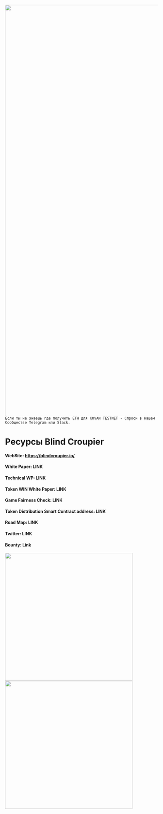 [<img align="left" src="https://user-images.githubusercontent.com/31250469/29750914-c36b7026-8b7a-11e7-8b8a-5beb943f48fa.jpg" width="1350">](http://blind-croupier.herokuapp.com/)
`Если ты не знаешь где получить ETH для KOVAN TESTNET - Спроси в Нашем Сообществе Telegram или Slack.`

# Ресурсы Blind Croupier

#### WebSite: https://blindcroupier.io/

#### White Paper: LINK

#### Technical WP: LINK

#### Token WIN White Paper: LINK

#### Game Fairness Check: LINK

#### Token Distribution Smart Contract address: LINK

#### Road Map: LINK

#### Twitter: LINK

#### Bounty: Link

[<img align="left" src="https://user-images.githubusercontent.com/31250469/29744115-d528a428-8ad0-11e7-97e6-bb16bbf286f9.png" width="420">](http://blind-croupier.herokuapp.com/) [<img align="left" src="https://user-images.githubusercontent.com/31250469/29744116-d5fb346a-8ad0-11e7-9f27-f5b41b99ae4a.png" width="420">](http://blind-croupier.herokuapp.com/)
